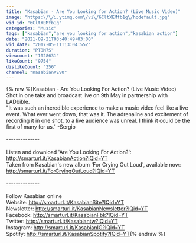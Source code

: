 ```yaml
---
title: "Kasabian - Are You Looking for Action? (Live Music Video)"
image: "https:\/\/i.ytimg.com\/vi\/6CltXEMfb1g\/hqdefault.jpg"
vid_id: "6CltXEMfb1g"
categories: "Music"
tags: ["kasabian","are you looking for action","kasabian action"]
date: "2021-09-21T03:40:49+03:00"
vid_date: "2017-05-11T13:04:55Z"
duration: "PT8M7S"
viewcount: "1028631"
likeCount: "9754"
dislikeCount: "256"
channel: "KasabianVEVO"
---
```

{% raw %}Kasabian - Are You Looking For Action? (Live Music Video)<br />Shot in one take and broadcast live on 9th May in partnership with LADbible.<br />&quot;It was such an incredible experience to make a music video feel like a live event. What ever went down, that was it. The adrenaline and excitement of recording it in one shot, to a live audience was unreal. I think it could be the first of many for us.&quot; -Sergio <br /><br />--------------<br /><br />Listen and download 'Are You Looking For Action?': <a rel="nofollow" target="blank" href="http://smarturl.it/KasabianAction?IQid=YT">http://smarturl.it/KasabianAction?IQid=YT</a><br />Taken from Kasabian's new album 'For Crying Out Loud', available now: <a rel="nofollow" target="blank" href="http://smarturl.it/ForCryingOutLoud?IQid=YT">http://smarturl.it/ForCryingOutLoud?IQid=YT</a><br /><br />--------------<br /><br />Follow Kasabian online<br />Website: <a rel="nofollow" target="blank" href="http://smarturl.it/KasabianSite?IQid=YT">http://smarturl.it/KasabianSite?IQid=YT</a> <br />Newsletter: <a rel="nofollow" target="blank" href="http://smarturl.it/KasabianNewsletter?IQid=YT">http://smarturl.it/KasabianNewsletter?IQid=YT</a> <br />Facebook: <a rel="nofollow" target="blank" href="http://smarturl.it/KasabianFbk?IQid=YT">http://smarturl.it/KasabianFbk?IQid=YT</a> <br />Twitter: <a rel="nofollow" target="blank" href="http://smarturl.it/Kasabiantw?IQid=YT">http://smarturl.it/Kasabiantw?IQid=YT</a> <br />Instagram: <a rel="nofollow" target="blank" href="http://smarturl.it/KasabianIG?IQid=YT">http://smarturl.it/KasabianIG?IQid=YT</a> <br />Spotify: <a rel="nofollow" target="blank" href="http://smarturl.it/KasabianSpotify?IQid=YT">http://smarturl.it/KasabianSpotify?IQid=YT</a>{% endraw %}
